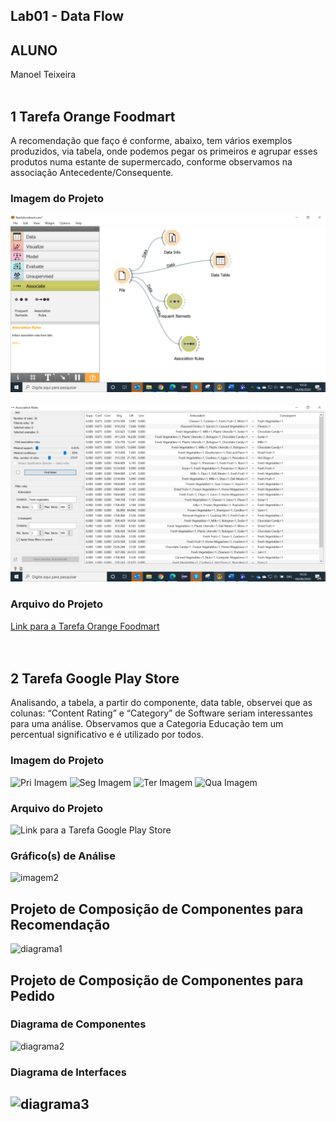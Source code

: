 ## Lab01 - Data Flow
## ALUNO
   Manoel Teixeira
<br><br> 
## 1	Tarefa Orange Foodmart
A recomendação que faço é conforme, abaixo, tem vários exemplos produzidos, via tabela, onde podemos pegar os primeiros e agrupar esses produtos numa estante de supermercado, conforme observamos na associação Antecedente/Consequente.
### Imagem do Projeto
  ![Primeira imagem](imagens/Tarefa01Fig01.png)
<br>   
  ![Segunda imagem](imagens/Tarefa01Fig02.png)
<br>
### Arquivo do Projeto
  [Link para a Tarefa Orange Foodmart](orange/Tarefafoodmart.ows)
<br>
<br><br> 
## 2	Tarefa Google Play Store
Analisando, a tabela, a partir do componente, data table, observei que as colunas: “Content Rating” e “Category” de Software seriam interessantes para uma análise. Observamos que a Categoria Educação tem um percentual significativo e é utilizado por todos.
### Imagem do Projeto
  ![Pri Imagem](orange/Lab01Tarefa02Fig01.gif)
  ![Seg Imagem](orange/Lab01Tarefa02Fig01.png)
  ![Ter Imagem](orange/Lab01Tarefa02Fig01.png)
  ![Qua Imagem](orange/Lab01Tarefa02Fig01.png)
<br> 
### Arquivo do Projeto
   ![Link para a Tarefa Google Play Store](orange/googleplaystore.ows)
<br>
### Gráfico(s) de Análise
  ![imagem2](imagens/imagem2.PNG)
<br>

## Projeto de Composição de Componentes para Recomendação
  ![diagrama1](imagens/diagrama1.PNG)
<br>  
## Projeto de Composição de Componentes para Pedido
### Diagrama de Componentes
  ![diagrama2](imagens/diagrama2.PNG)
<br>
### Diagrama de Interfaces
  ![diagrama3](imagens/diagrama3.PNG)
  --------------------------------------------------------------------- 
